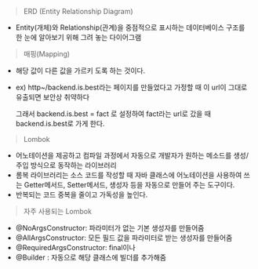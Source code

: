 > ERD (Entity Relationship Diagram)
> 
- Entity(개체)와 Relationship(관계)을 중점적으로 표시하는 데이터베이스 구조를 한 눈에 알아보기 위해 그려 놓는 다이어그램

> 매핑(Mapping)
> 
- 해당 값이 다른 값을 가르키 도록 하는 것이다.
- ex) http~/backend.is.best라는 페이지를 만들었다고 가정할 때 이 url이 그대로 유출되면 보안상 취약하다
    
    그래서 backend.is.best = fact 로 설정하여 fact라는 url로 갔을 때 backend.is.best로 가게 한다.

> Lombok
> 
- 어노테이션을 제공하고 컴파일 과정에서 자동으로 개발자가 원하는 메소드를 생성/주입 방식으로 동작하는 라이브러리
- 롬복 라이브러리는 소스 코드를 작성할 때 자바 클래스에 어노테이션을 사용하여 쓰는 Getter메서드, Setter메서드, 생성자 등을 자동으로 만들어 주는 도구이다.
- 반복되는 코드 중복을 줄이고 가독성을 높인다.

> 자주 사용되는 Lombok
> 
- @NoArgsConstructor: 파라미터가 없는 기본 생성자를 만들어줌
- @AllArgsConstructor: 모든 필드 값을 파라미터로 받는 생성자를 만들어줌
- @RequiredArgsConstructor: final이나
- @Builder : 자동으로 해당 클래스에 빌더를 추가해줌

